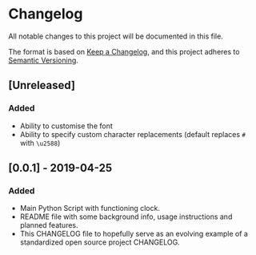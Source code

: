 # Changelog

All notable changes to this project will be documented in this file.

The format is based on [Keep a Changelog](https://keepachangelog.com/en/1.0.0/),
and this project adheres to [Semantic Versioning](https://semver.org/spec/v2.0.0.html).

## [Unreleased]
### Added
- Ability to customise the font
- Ability to specify custom character replacements (default replaces `#` with `\u2588`)

## [0.0.1] - 2019-04-25
### Added
- Main Python Script with functioning clock.
- README file with some background info, usage instructions and planned features.
- This CHANGELOG file to hopefully serve as an evolving example of a
  standardized open source project CHANGELOG.